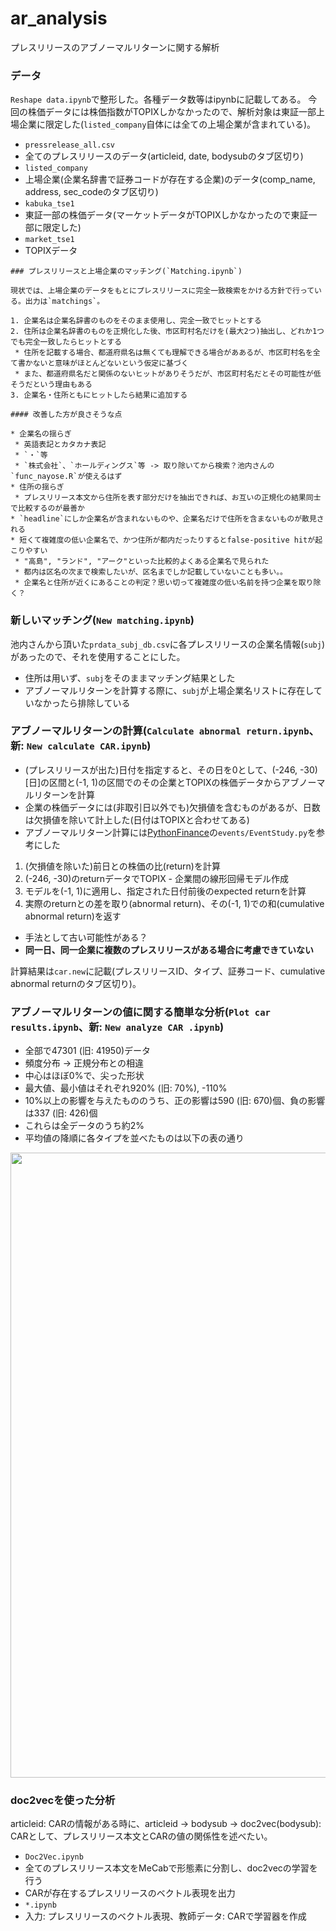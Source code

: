 # ar_analysis

プレスリリースのアブノーマルリターンに関する解析

### データ

`Reshape data.ipynb`で整形した。各種データ数等はipynbに記載してある。
今回の株価データには株価指数がTOPIXしかなかったので、解析対象は東証一部上場企業に限定した(`listed_company`自体には全ての上場企業が含まれている)。

* `pressrelease_all.csv`
 * 全てのプレスリリースのデータ(articleid, date, bodysubのタブ区切り)
* `listed_company`
 * 上場企業(企業名辞書で証券コードが存在する企業)のデータ(comp_name, address, sec_codeのタブ区切り)
* `kabuka_tse1`
 * 東証一部の株価データ(マーケットデータがTOPIXしかなかったので東証一部に限定した)
* `market_tse1`
 * TOPIXデータ

```txt:昔の情報
### プレスリリースと上場企業のマッチング(`Matching.ipynb`)

現状では、上場企業のデータをもとにプレスリリースに完全一致検索をかける方針で行っている。出力は`matchings`。

1. 企業名は企業名辞書のものをそのまま使用し、完全一致でヒットとする
2. 住所は企業名辞書のものを正規化した後、市区町村名だけを(最大2つ)抽出し、どれか1つでも完全一致したらヒットとする
 * 住所を記載する場合、都道府県名は無くても理解できる場合がああるが、市区町村名を全て書かないと意味がほとんどないという仮定に基づく
 * また、都道府県名だと関係のないヒットがありそうだが、市区町村名だとその可能性が低そうだという理由もある
3. 企業名・住所ともにヒットしたら結果に追加する
 
#### 改善した方が良さそうな点

* 企業名の揺らぎ
 * 英語表記とカタカナ表記
 * `・`等
 * `株式会社`、`ホールディングス`等 -> 取り除いてから検索？池内さんの`func_nayose.R`が使えるはず
* 住所の揺らぎ
 * プレスリリース本文から住所を表す部分だけを抽出できれば、お互いの正規化の結果同士で比較するのが最善か
* `headline`にしか企業名が含まれないものや、企業名だけで住所を含まないものが散見される
* 短くて複雑度の低い企業名で、かつ住所が都内だったりするとfalse-positive hitが起こりやすい
 * "高島", "ランド", "アーク"といった比較的よくある企業名で見られた
 * 都内は区名の次まで検索したいが、区名までしか記載していないことも多い。。
 * 企業名と住所が近くにあることの判定？思い切って複雑度の低い名前を持つ企業を取り除く？
```

### 新しいマッチング(`New matching.ipynb`)

池内さんから頂いた`prdata_subj_db.csv`に各プレスリリースの企業名情報(`subj`)があったので、それを使用することにした。

* 住所は用いず、`subj`をそのままマッチング結果とした
* アブノーマルリターンを計算する際に、`subj`が上場企業名リストに存在していなかったら排除している

### アブノーマルリターンの計算(`Calculate abnormal return.ipynb`、新: `New calculate CAR.ipynb`)

* (プレスリリースが出た)日付を指定すると、その日を0として、(-246, -30)[日]の区間と(-1, 1)の区間でのその企業とTOPIXの株価データからアブノーマルリターンを計算
 * 企業の株価データには(非取引日以外でも)欠損値を含むものがあるが、日数は欠損値を除いて計上した(日付はTOPIXと合わせてある)
* アブノーマルリターン計算には[PythonFinance](https://github.com/danielfrg/PythonFinance)の`events/EventStudy.py`を参考にした
 1. (欠損値を除いた)前日との株価の比(return)を計算
 2. (-246, -30)のreturnデータでTOPIX - 企業間の線形回帰モデル作成
 3. モデルを(-1, 1)に適用し、指定された日付前後のexpected returnを計算
 4. 実際のreturnとの差を取り(abnormal return)、その(-1, 1)での和(cumulative abnormal return)を返す
* 手法として古い可能性がある？
* **同一日、同一企業に複数のプレスリリースがある場合に考慮できていない**

計算結果は`car.new`に記載(プレスリリースID、タイプ、証券コード、cumulative abnormal returnのタブ区切り)。

### アブノーマルリターンの値に関する簡単な分析(`Plot car results.ipynb`、新: `New analyze CAR .ipynb`)

* 全部で47301 (旧: 41950)データ
* 頻度分布 -> 正規分布との相違
 * 中心はほぼ0%で、尖った形状
* 最大値、最小値はそれぞれ920% (旧: 70%), -110%
* 10%以上の影響を与えたもののうち、正の影響は590 (旧: 670)個、負の影響は337 (旧: 426)個
 * これらは全データのうち約2%
* 平均値の降順に各タイプを並べたものは以下の表の通り

<img src=https://qiita-image-store.s3.amazonaws.com/0/81825/0fd33507-3987-98f0-a567-e3c2569bd1b2.jpeg width=1000px>

### doc2vecを使った分析

articleid: CARの情報がある時に、articleid -> bodysub -> doc2vec(bodysub): CARとして、プレスリリース本文とCARの値の関係性を述べたい。

* `Doc2Vec.ipynb`
 * 全てのプレスリリース本文をMeCabで形態素に分割し、doc2vecの学習を行う
 * CARが存在するプレスリリースのベクトル表現を出力
* `*.ipynb`
 * 入力: プレスリリースのベクトル表現、教師データ: CARで学習器を作成
